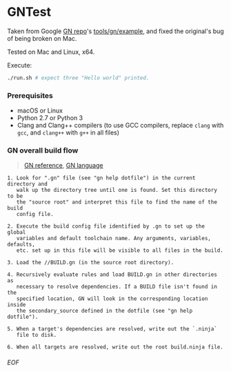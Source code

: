# GNTest

Taken from Google [GN repo](https://gn.googlesource.com/gn/)'s [tools/gn/example](https://gn.googlesource.com/gn/+/refs/heads/master/tools/gn/example/), and fixed the original's bug of being broken on Mac.

Tested on Mac and Linux, x64.

Execute:
```sh
./run.sh # expect three "Hello world" printed.
```

### Prerequisites
- macOS or Linux
- Python 2.7 or Python 3
- Clang and Clang++ compilers (to use GCC compilers, replace `clang` with `gcc`, and `clang++` with `g++` in all files)

### GN overall build flow
> [GN reference](https://gn.googlesource.com/gn/+/master/docs/reference.md), [GN language](https://gn.googlesource.com/gn/+/master/docs/language.md)

```
1. Look for ".gn" file (see "gn help dotfile") in the current directory and
   walk up the directory tree until one is found. Set this directory to be
   the "source root" and interpret this file to find the name of the build
   config file.

2. Execute the build config file identified by .gn to set up the global
   variables and default toolchain name. Any arguments, variables, defaults,
   etc. set up in this file will be visible to all files in the build.

3. Load the //BUILD.gn (in the source root directory).

4. Recursively evaluate rules and load BUILD.gn in other directories as
   necessary to resolve dependencies. If a BUILD file isn't found in the
   specified location, GN will look in the corresponding location inside
   the secondary_source defined in the dotfile (see "gn help dotfile").

5. When a target's dependencies are resolved, write out the `.ninja` 
   file to disk.

6. When all targets are resolved, write out the root build.ninja file.
```

###### EOF